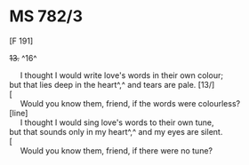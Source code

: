 # MS 782/3

[F 191]

~~13.~~ ^16^ 

&nbsp;&nbsp;&nbsp;&nbsp;&nbsp;I thought I would write love's words in their own colour; \
but that lies deep in the heart^,^ and tears are pale. [13/] \
[ \
&nbsp;&nbsp;&nbsp;&nbsp;&nbsp;Would you know them, friend, if the words were colourless? \
[line] \
&nbsp;&nbsp;&nbsp;&nbsp;&nbsp;I thought I would sing love's words to their own tune, \
but that sounds only in my heart^,^ and my eyes are silent. \
[ \
&nbsp;&nbsp;&nbsp;&nbsp;&nbsp;Would you know them, friend, if there were no tune? 
